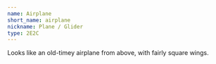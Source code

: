 ```yaml
---
name: Airplane
short_name: airplane
nickname: Plane / Glider
type: 2E2C
---
```


Looks like an old-timey airplane from above, with fairly square wings.
